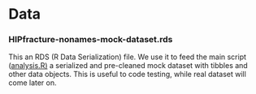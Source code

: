# Data

### HIPfracture-nonames-mock-dataset.rds
This an RDS (R Data Serialization) file. We use it to feed the main script ([analysis.R)](/../code/analysis.R) a serialized and pre-cleaned mock dataset with tibbles and other data objects.
This is useful to code testing, while real dataset will come later on. 
    
